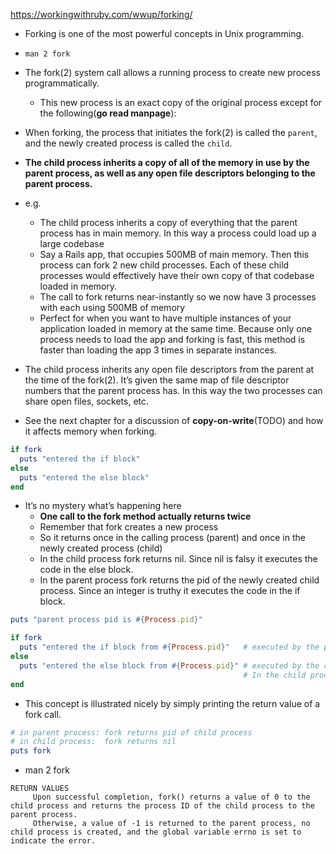 https://workingwithruby.com/wwup/forking/

+ Forking is one of the most powerful concepts in Unix programming.

+ `man 2 fork`
+ The fork(2) system call allows a running process to create new process programmatically.
    + This new process is an exact copy of the original process except for the following(**go read manpage**):

+ When forking, the process that initiates the fork(2) is called the `parent`, and the newly created process is called the `child`.

+ **The child process inherits a copy of all of the memory in use by the parent process, as well as any open file descriptors belonging to the parent process.**

+ e.g.
    + The child process inherits a copy of everything that the parent process has in main memory. In this way a process could load up a large codebase
    + Say a Rails app, that occupies 500MB of main memory. Then this process can fork 2 new child processes. Each of these child processes would effectively have their own copy of that codebase loaded in memory.
    + The call to fork returns near-instantly so we now have 3 processes with each using 500MB of memory
    + Perfect for when you want to have multiple instances of your application loaded in memory at the same time. Because only one process needs to load the app and forking is fast, this method is faster than loading the app 3 times in separate instances.

+ The child process inherits any open file descriptors from the parent at the time of the fork(2). It’s given the same map of file descriptor numbers that the parent process has. In this way the two processes can share open files, sockets, etc.

+ See the next chapter for a discussion of **copy-on-write**(TODO) and how it affects memory when forking.

```ruby
if fork
  puts "entered the if block"
else
  puts "entered the else block"
end
```

+ It’s no mystery what’s happening here
    + **One call to the fork method actually returns twice**
    + Remember that fork creates a new process
    + So it returns once in the calling process (parent) and once in the newly created process (child)
    + In the child process fork returns nil. Since nil is falsy it executes the code in the else block.
    + In the parent process fork returns the pid of the newly created child process. Since an integer is truthy it executes the code in the if block.

```ruby
puts "parent process pid is #{Process.pid}"

if fork
  puts "entered the if block from #{Process.pid}"   # executed by the parent process
else
  puts "entered the else block from #{Process.pid}" # executed by the child process
                                                    # In the child process fork returns nil
end
```

+ This concept is illustrated nicely by simply printing the return value of a fork call.
```ruby
# in parent process: fork returns pid of child process
# in child process:  fork returns nil
puts fork
```

+ man 2 fork
```
RETURN VALUES
     Upon successful completion, fork() returns a value of 0 to the child process and returns the process ID of the child process to the parent process.
     Otherwise, a value of -1 is returned to the parent process, no child process is created, and the global variable errno is set to indicate the error.
```



